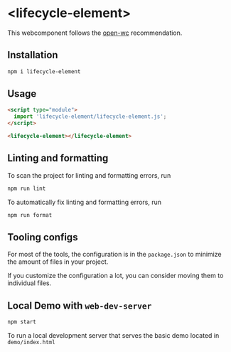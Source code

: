 # \<lifecycle-element>

This webcomponent follows the [open-wc](https://github.com/open-wc/open-wc) recommendation.

## Installation

```bash
npm i lifecycle-element
```

## Usage

```html
<script type="module">
  import 'lifecycle-element/lifecycle-element.js';
</script>

<lifecycle-element></lifecycle-element>
```

## Linting and formatting

To scan the project for linting and formatting errors, run

```bash
npm run lint
```

To automatically fix linting and formatting errors, run

```bash
npm run format
```


## Tooling configs

For most of the tools, the configuration is in the `package.json` to minimize the amount of files in your project.

If you customize the configuration a lot, you can consider moving them to individual files.

## Local Demo with `web-dev-server`

```bash
npm start
```

To run a local development server that serves the basic demo located in `demo/index.html`
